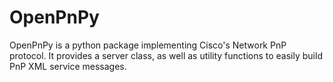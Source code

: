 # OpenPnPy

OpenPnPy is a python package implementing Cisco's Network PnP protocol.
It provides a server class, as well as utility functions to easily build PnP XML 
service messages.